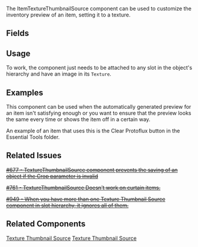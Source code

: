 <languages></languages> <translate>

The ItemTextureThumbnailSource component can be used to customize the
inventory preview of an item, setting it to a texture.

## Fields

## Usage

To work, the component just needs to be attached to any slot in the
object's hierarchy and have an image in its `Texture`.

## Examples

This component can be used when the automatically generated preview for
an item isn't satisfying enough or you want to ensure that the preview
looks the same every time or shows the item off in a certain way.

An example of an item that uses this is the Clear Protoflux button in
the Essential Tools folder.

## Related Issues

[<s>#677 - TextureThumbnailSource component prevents the saving of an
object if the Crop parameter is
invalid</s>](https://github.com/Resonite-Metaverse/ResonitePublic/issues/677)

[<s>#761 - TextureThumbnailSource Doesn't work on curtain
items.</s>](https://github.com/Resonite-Metaverse/ResonitePublic/issues/761)

[<s>#949 - When you have more than one Texture Thumbnail Source
component in slot hierarchy, it ignores all of
them.</s>](https://github.com/Resonite-Metaverse/ResonitePublic/issues/949)

## Related Components

</translate>

[Texture Thumbnail
Source](Category:Components{{#translation:}} "wikilink") [Texture
Thumbnail
Source](Category:Components:Uncategorized{{#translation:}} "wikilink")
